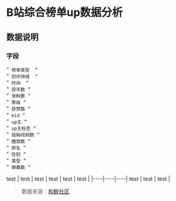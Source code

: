 # B站综合榜单up数据分析


## 数据说明
### 字段	

“`
榜单类型 
“`  
“`
创作领域 
“`  
“`
时间 
“`  
“`
投币数
“`  
“`
涨粉数
“`  
“`
等级
“`  
“`
获赞数
“`  
“`
mid
“`  
“`
up主
“`  
“`
up主标签
“`  
“`
投稿视频数
“`  
“`
播放数
“`  
“`
排名
“`  
“`
性别
“`  
“`
类型
“`  
“`
弹幕数
“`  

test | test | test |
test | test | test |
|----|----|----|
test | test | test |


>数据来源：[和鲸社区](https://www.heywhale.com/mw/dataset/6276783653f7db0017335a21/content)
